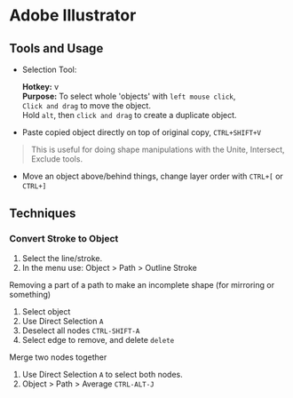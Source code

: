 # Adobe Illustrator

## Tools and Usage

- Selection Tool:  

	**Hotkey:** v  
	**Purpose:** To select whole 'objects' with `left mouse click`,  
	`Click and drag` to move the object.  
	Hold `alt`, then `click and drag` to create a duplicate object.  

- Paste copied object directly on top of original copy, `CTRL+SHIFT+V`
> This is useful for doing shape manipulations with the Unite, Intersect, Exclude tools.

- Move an object above/behind things, change layer order with `CTRL+[` or `CTRL+]`

## Techniques

### Convert Stroke to Object

1. Select the line/stroke.
2. In the menu use: Object > Path > Outline Stroke

Removing a part of a path to make an incomplete shape (for mirroring or something)

1. Select object
2. Use Direct Selection `A`
3. Deselect all nodes `CTRL-SHIFT-A`
4. Select edge to remove, and delete `delete`

Merge two nodes together

1. Use Direct Selection `A` to select both nodes.
2. Object > Path > Average `CTRL-ALT-J`
